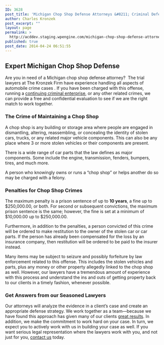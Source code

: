 ```yaml
---
ID: 3628
post_title: 'Michigan Chop Shop Defense Attorneys &#8211; Criminal Defense Lawyers'
author: Charles Kronzek
post_excerpt: ""
layout: page
permalink: >
  http://acddev.staging.wpengine.com/michigan-chop-shop-defense-attorneys-criminal-defense-lawyers.html
published: true
post_date: 2014-04-24 06:51:55
---
```

<h2><b>Expert Michigan Chop Shop Defense</b></h2>
Are you in need of a Michigan chop shop defense attorney?  The trial lawyers at The Kronzek Firm have experience handling all aspects of automobile crime cases . If you have been charged with this offense, running a <a title="CCE Attorney" href="http://acddev.staging.wpengine.com/michigan-racketeering-attorneys-continuing-criminal-enterprise-rico-lawyers.html">continuing criminal enterprise</a>, or any other related crimes, we can provide a free and confidential evaluation to see if we are the right match to work together.
<h3><b>The Crime of Maintaining a Chop Shop</b></h3>
A chop shop is any building or storage area where people are engaged in dismantling, altering, reassembling, or concealing the identity of stolen cars, trucks, or any related major vehicle components. This can also be any place where 3 or more stolen vehicles or their components are present.

There is a wide range of car parts that the law defines as major components. Some include the engine, transmission, fenders, bumpers, tires, and much more.

A person who knowingly owns or runs a “chop shop” or helps another do so may be charged with a felony.
<h3>Penalties for Chop Shop Crimes</h3>
The maximum penalty is a prison sentence of up to <b>10 years</b>, a fine up to $250,000.00, or both. For second or subsequent convictions, the maximum prison sentence is the same; however, the fine is set at a minimum of $10,000.00 up to $250,000.00.

Furthermore, in addition to the penalties, a person convicted of this crime will be ordered to make restitution to the owner of the stolen car or car parts. If the person has already been compensated for the loss by an insurance company, then restitution will be ordered to be paid to the insurer instead.

Many items may be subject to seizure and possibly forfeiture by law enforcement related to this offense. This includes the stolen vehicles and parts, plus any money or other property allegedly linked to the chop shop as well. However, our lawyers have a tremendous amount of experience with this process and understand the ins and outs of getting property back to our clients in a timely fashion, whenever possible.
<h3><b>Get Answers from our Seasoned Lawyers</b></h3>
Our attorneys will analyze the evidence in a client’s case and create an appropriate defense strategy. We work together as a team—because we have found this approach has given many of our clients <a href="http://acddev.staging.wpengine.com/proven-results.html">great results</a>. In addition, we make the commitment to work hard on your case. In turn, we expect you to actively work with us in building your case as well. If you want serious legal representation where the lawyers work with you, and not just for you, <a href="http://acddev.staging.wpengine.com/contact-us.html">contact us</a> today.